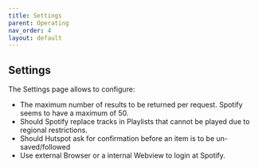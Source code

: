 ```yaml
---
title: Settings
parent: Operating
nav_order: 4
layout: default
---
```

## Settings
The Settings page allows to configure:

  * The maximum number of results to be returned per request. Spotify seems to have a maximum of 50.
  * Should Spotify replace tracks in Playlists that cannot be played due to regional restrictions.
  * Should Hutspot ask for confirmation before an item is to be un-saved/followed
  * Use external Browser or a internal Webview to login at Spotify.



